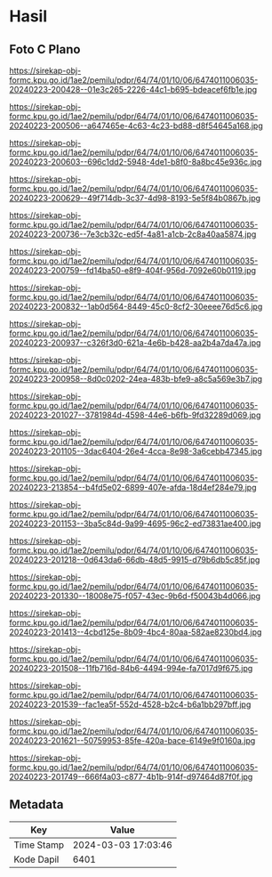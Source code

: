 # Hasil

## Foto C Plano

https://sirekap-obj-formc.kpu.go.id/1ae2/pemilu/pdpr/64/74/01/10/06/6474011006035-20240223-200428--01e3c265-2226-44c1-b695-bdeacef6fb1e.jpg

https://sirekap-obj-formc.kpu.go.id/1ae2/pemilu/pdpr/64/74/01/10/06/6474011006035-20240223-200506--a647465e-4c63-4c23-bd88-d8f54645a168.jpg

https://sirekap-obj-formc.kpu.go.id/1ae2/pemilu/pdpr/64/74/01/10/06/6474011006035-20240223-200603--696c1dd2-5948-4de1-b8f0-8a8bc45e936c.jpg

https://sirekap-obj-formc.kpu.go.id/1ae2/pemilu/pdpr/64/74/01/10/06/6474011006035-20240223-200629--49f714db-3c37-4d98-8193-5e5f84b0867b.jpg

https://sirekap-obj-formc.kpu.go.id/1ae2/pemilu/pdpr/64/74/01/10/06/6474011006035-20240223-200736--7e3cb32c-ed5f-4a81-a1cb-2c8a40aa5874.jpg

https://sirekap-obj-formc.kpu.go.id/1ae2/pemilu/pdpr/64/74/01/10/06/6474011006035-20240223-200759--fd14ba50-e8f9-404f-956d-7092e60b0119.jpg

https://sirekap-obj-formc.kpu.go.id/1ae2/pemilu/pdpr/64/74/01/10/06/6474011006035-20240223-200832--1ab0d564-8449-45c0-8cf2-30eeee76d5c6.jpg

https://sirekap-obj-formc.kpu.go.id/1ae2/pemilu/pdpr/64/74/01/10/06/6474011006035-20240223-200937--c326f3d0-621a-4e6b-b428-aa2b4a7da47a.jpg

https://sirekap-obj-formc.kpu.go.id/1ae2/pemilu/pdpr/64/74/01/10/06/6474011006035-20240223-200958--8d0c0202-24ea-483b-bfe9-a8c5a569e3b7.jpg

https://sirekap-obj-formc.kpu.go.id/1ae2/pemilu/pdpr/64/74/01/10/06/6474011006035-20240223-201027--3781984d-4598-44e6-b6fb-9fd32289d069.jpg

https://sirekap-obj-formc.kpu.go.id/1ae2/pemilu/pdpr/64/74/01/10/06/6474011006035-20240223-201105--3dac6404-26e4-4cca-8e98-3a6cebb47345.jpg

https://sirekap-obj-formc.kpu.go.id/1ae2/pemilu/pdpr/64/74/01/10/06/6474011006035-20240223-213854--b4fd5e02-6899-407e-afda-18d4ef284e79.jpg

https://sirekap-obj-formc.kpu.go.id/1ae2/pemilu/pdpr/64/74/01/10/06/6474011006035-20240223-201153--3ba5c84d-9a99-4695-96c2-ed73831ae400.jpg

https://sirekap-obj-formc.kpu.go.id/1ae2/pemilu/pdpr/64/74/01/10/06/6474011006035-20240223-201218--0d643da6-66db-48d5-9915-d79b6db5c85f.jpg

https://sirekap-obj-formc.kpu.go.id/1ae2/pemilu/pdpr/64/74/01/10/06/6474011006035-20240223-201330--18008e75-f057-43ec-9b6d-f50043b4d066.jpg

https://sirekap-obj-formc.kpu.go.id/1ae2/pemilu/pdpr/64/74/01/10/06/6474011006035-20240223-201413--4cbd125e-8b09-4bc4-80aa-582ae8230bd4.jpg

https://sirekap-obj-formc.kpu.go.id/1ae2/pemilu/pdpr/64/74/01/10/06/6474011006035-20240223-201508--11fb716d-84b6-4494-994e-fa7017d9f675.jpg

https://sirekap-obj-formc.kpu.go.id/1ae2/pemilu/pdpr/64/74/01/10/06/6474011006035-20240223-201539--fac1ea5f-552d-4528-b2c4-b6a1bb297bff.jpg

https://sirekap-obj-formc.kpu.go.id/1ae2/pemilu/pdpr/64/74/01/10/06/6474011006035-20240223-201621--50759953-85fe-420a-bace-6149e9f0160a.jpg

https://sirekap-obj-formc.kpu.go.id/1ae2/pemilu/pdpr/64/74/01/10/06/6474011006035-20240223-201749--666f4a03-c877-4b1b-914f-d97464d87f0f.jpg


## Metadata

| Key        | Value               |
| ---------- | ------------------- |
| Time Stamp | 2024-03-03 17:03:46 |
| Kode Dapil | 6401                |



